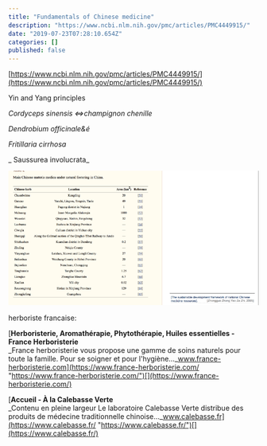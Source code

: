 ```yaml
---
title: "Fundamentals of Chinese medicine"
description: "https://www.ncbi.nlm.nih.gov/pmc/articles/PMC4449915/"
date: "2019-07-23T07:28:10.654Z"
categories: []
published: false
---
```


  

[https://www.ncbi.nlm.nih.gov/pmc/articles/PMC4449915/](https://www.ncbi.nlm.nih.gov/pmc/articles/PMC4449915/)

Yin and Yang principles

_Cordyceps sinensis <=>champignon chenille_

_Dendrobium officinale&é_

_Fritillaria cirrhosa_

_ Saussurea involucrata_

![](./asset-1.png)

  

herboriste francaise:

[**Herboristerie, Aromathérapie, Phytothérapie, Huiles essentielles - France Herboristerie**  
_France herboristerie vous propose une gamme de soins naturels pour toute la famille. Pour se soigner et pour l'hygiène…_www.france-herboristerie.com](https://www.france-herboristerie.com/ "https://www.france-herboristerie.com/")[](https://www.france-herboristerie.com/)

[**Accueil - À la Calebasse Verte**  
_Contenu en pleine largeur Le laboratoire Calebasse Verte distribue des produits de médecine traditionnelle chinoise…_www.calebasse.fr](https://www.calebasse.fr/ "https://www.calebasse.fr/")[](https://www.calebasse.fr/)
